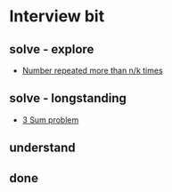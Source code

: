 # Interview bit 

## solve - explore
- [Number repeated more than n/k times](https://www.interviewbit.com/problems/n3-repeat-number/)

## solve - longstanding
- [3 Sum problem](https://en.wikipedia.org/wiki/3SUM)

## understand

## done


